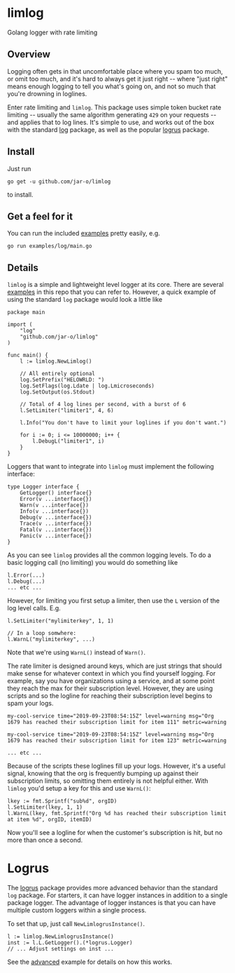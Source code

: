 # limlog
Golang logger with rate limiting

## Overview

Logging often gets in that uncomfortable place where you spam too much, or omit
too much, and it's hard to always get it just right -- where "just right" means
enough logging to tell you what's going on, and not so much that you're drowning
in loglines.

Enter rate limiting and `limlog`. This package uses simple token bucket rate
limiting -- usually the same algorithm generating `429` on your requests -- and
applies that to log lines. It's simple to use, and works out of the box with the
standard [log](https://golang.org/pkg/log/) package, as well as the popular
[logrus](https://github.com/sirupsen/logrus) package.

## Install

Just run

```
go get -u github.com/jar-o/limlog
```

to install.

## Get a feel for it

You can run the included
[examples](https://github.com/jar-o/limlog/blob/master/examples)
pretty easily, e.g.

```
go run examples/log/main.go
```


## Details

`limlog` is a simple and lightweight level logger at its core. There are
several [examples](https://github.com/jar-o/limlog/blob/master/examples) in this
repo that you can refer to. However, a quick example of using the standard `log`
package would look a little like

```
package main

import (
	"log"
	"github.com/jar-o/limlog"
)

func main() {
	l := limlog.NewLimlog()

	// All entirely optional
	log.SetPrefix("HELOWRLD: ")
	log.SetFlags(log.Ldate | log.Lmicroseconds)
	log.SetOutput(os.Stdout)

	// Total of 4 log lines per second, with a burst of 6
	l.SetLimiter("limiter1", 4, 6)

	l.Info("You don't have to limit your loglines if you don't want.")

	for i := 0; i <= 10000000; i++ {
		l.DebugL("limiter1", i)
	}
}
```

Loggers that want to integrate into `limlog` must implement the following interface:

```
type Logger interface {
	GetLogger() interface{}
	Error(v ...interface{})
	Warn(v ...interface{})
	Info(v ...interface{})
	Debug(v ...interface{})
	Trace(v ...interface{})
	Fatal(v ...interface{})
	Panic(v ...interface{})
}
```

As you can see `limlog` provides all the common logging levels. To do a basic
logging call (no limiting) you would do something like

```
l.Error(...)
l.Debug(...)
... etc ...
```

However, for limiting you first setup a limiter, then use the `L` version of the
log level calls. E.g.

```
l.SetLimiter("mylimiterkey", 1, 1)

// In a loop somwhere:
l.WarnL("mylimiterkey", ...)
```

Note that we're using `WarnL()` instead of `Warn()`.

The rate limiter is designed around keys, which are just strings that should
make sense for whatever context in which you find yourself logging. For example,
say you have organizations using a service, and at some point they reach the
max for their subscription level. However, they are using scripts and so the
logline for reaching their subscription level begins to spam your logs.

```
my-cool-service time="2019-09-23T08:54:15Z" level=warning msg="Org 1679 has reached their subscription limit for item 111" metric=warning

my-cool-service time="2019-09-23T08:54:15Z" level=warning msg="Org 1679 has reached their subscription limit for item 123" metric=warning

... etc ...
```

Because of the scripts these loglines fill up your logs. However, it's a useful
signal, knowing that the org is frequently bumping up against their subscription
limits, so omitting them entirely is not helpful either. With `limlog` you'd
setup a key for this and use `WarnL()`:

```
lkey := fmt.Sprintf("sub%d", orgID)
l.SetLimiter(lkey, 1, 1)
l.WarnL(lkey, fmt.Sprintf("Org %d has reached their subscription limit at item %d", orgID, itemID)
```

Now you'll see a logline for when the customer's subscription is hit, but no more than once a second.

# Logrus

The [logrus](https://github.com/sirupsen/logrus) package provides more advanced
behavior than the standard `log` package. For starters, it can have logger
instances in addition to a single package logger. The advantage of logger
instances is that you can have multiple custom loggers within a single process.

To set that up, just call `NewLimlogrusInstance()`.

```
l := limlog.NewLimlogrusInstance()
inst := l.L.GetLogger().(*logrus.Logger)
// ... Adjust settings on inst ...
```

See the
[advanced](https://github.com/jar-o/limlog/blob/master/examples/logrus/advanced/main.go)
example for details on how this works.
